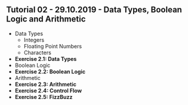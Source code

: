 ## Tutorial 02 - 29.10.2019 - Data Types, Boolean Logic and Arithmetic

* Data Types
  * Integers
  * Floating Point Numbers
  * Characters
* **Exercise 2.1: Data Types**
* Boolean Logic
* **Exercise 2.2: Boolean Logic**
* Arithmetic
* **Exercise 2.3: Arithmetic**
* **Exercise 2.4: Control Flow**
* **Exercise 2.5: FizzBuzz**

